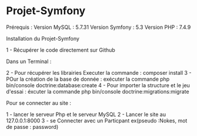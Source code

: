 # Projet-Symfony
Prérequis :
Version MySQL : 5.7.31
Version Symfony : 5.3
Version PHP : 7.4.9


Installation du Projet-Symfony

1 - Récupérer le code directement sur Github

Dans un Terminal :

2 - Pour récupérer les librairies Executer la commande : 						composer install
3 - POur la création de la base de donnée : exécuter la commande 				php bin/console doctrine:database:create
4 - Pour importer la structure et le jeu d'essai : éxcuter la commande 			php bin/console doctrine:migrations:migrate

Pour se connecter au site :

1 - lancer le serveur Php et le serveur MySQL
2 - Lancer le site au 127.0.0.1:8000
3 - se Connecter avec un Particpant ex(pseudo :Nokes, mot de passe : password) 
